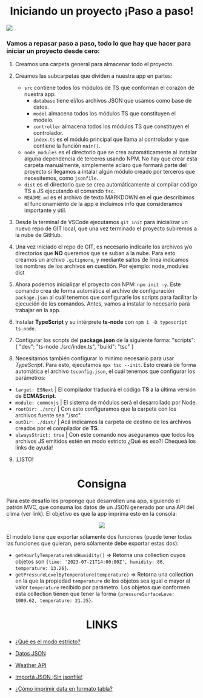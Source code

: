 <h1 align="center"> Iniciando un proyecto ¡Paso a paso! </h1>

<img src="https://www.incimages.com/uploaded_files/image/1920x1080/GettyImages-536173333_194131.jpg">

<h3> Vamos a repasar paso a paso, todo lo que hay que hacer para iniciar un proyecto desde cero: </h3>

1. Creamos una carpeta general para almacenar todo el proyecto.

2. Creamos las subcarpetas que dividen a nuestra app en partes:
   - `src` contiene todos los módulos de TS que conforman el corazón de nuestra app.
     - `database` tiene el/los archivos JSON que usamos como base de datos.
     - `model` almacena todos los módulos TS que constituyen el modelo.
     - `controller` almacena todos los módulos TS que constituyen el controlador.
     - `index.ts` es el módulo principal que llama al controlador y que contiene la función `main()`.
   - `node_modules` es el directorio que se crea automáticamente al instalar alguna dependencia de terceros usando NPM. No hay que crear esta carpeta manualmente, simplemente aclaro que formará parte del proyecto si llegamos a intalar algún módulo creado por terceros que necesitemos, como `jsonfile`.
   - `dist` es el directorio que se crea automáticamente al compilar código TS a JS ejecutando el comando `tsc`.
   - `README.md` es el archivo de texto MARKDOWN en el que describimos el funcionamiento de la app e incluímos info que consideramos importante y útil.
3. Desde la terminal de VSCode ejecutamos `git init` para inicializar un nuevo repo de GIT local, que una vez terminado el proyecto subiremos a la nube de GitHub.

4. Una vez iniciado el repo de GIT, es necesario indicarle los archivos y/o directorios que **NO** queremos que se suban a la nube. Para esto creamos un archivo `.gitignore`, y mediante saltos de línea indicamos los nombres de los archivos en cuestión. Por ejemplo:
   node_modules
   dist
5. Ahora podemos inicializar el proyecto con NPM: `npm init -y`. Este comando crea de forma automática el archivo de configuración `package.json` al cuál tenemos que configurarle los scripts para facilitar la ejecución de los comandos. Antes, vamos a instalar lo necesario para trabajar en la app.

6. Instalar **TypeScript** y su intérprete **ts-node** con `npm i -D typescript ts-node`.

7. Configurar los scripts del **package.json** de la siguiente forma:
   "scripts": {
   "dev": "ts-node ./src/index.ts",
   "build": "tsc"
   }
8. Necesitamos también configurar lo mínimo necesario para usar _TypeScript_. Para esto, ejecutamos `npx tsc --init`. Esto creará de forma automática el archivo `tsconfig.json`, el cuál tenemos que configurar los parámetros:

- `target: ESNext` | El compilador traducirá el código **TS** a la última versión de **ECMAScript**.
- `module: commonjs` | El sistema de módulos será el desarrollado por Node.
- `rootDir: ./src/` | Con esto configuramos que la carpeta con los archivos fuente sea "/src".
- `outDir: ./dist/` | Acá indicamos la carpeta de destino de los archivos creados por el compilador de **TS**.
- `alwaysStrict: true` | Con este comando nos aseguramos que todos los archivos JS emitidos estén en modo estricto ¿Qué es eso?! Chequeá los links de ayuda!

9. ¡LISTO!

<h1 align="center"> Consigna </h1>

Para este desafío les propongo que desarrollen una app, siguiendo el patrón MVC, que consuma los datos de un JSON generado por una API del clima (ver link). El objetivo es que la app imprima esto en la consola:

<p align="center"><img src="https://i.postimg.cc/d3NRcMHr/Screenshot-from-2023-07-22-00-11-59.png"></p>

El modelo tiene que exportar sólamente dos funciones (puede tener todas las funciones que quieran, pero sólamente debe exportar estas dos):

- `getHourlyTemperatureAndHumidity()` => Retorna una collection cuyos objetos son `{time: '2023-07-21T14:00:00Z', humidity: 86, temperature: 13.26}`.
- `getPressureLevelByTemperature(temperature)` => Retorna una collection en la que la propiedad `temperature` de los objetos sea igual o mayor al valor `temperature` recibido por parámetro. Los objetos que conformen esta collection tienen que tener la forma `{pressureSurfaceLeve: 1009.62, temperature: 21.25}`.

<h1 align="center"> LINKS </h1>

- [¿Qué es el modo estricto?](https://www.youtube.com/watch?v=7e6ssF78Af4&ab_channel=LaCocinadelC%C3%B3digo)

- [Datos JSON](https://api.tomorrow.io/v4/weather/history/recent?location=buenos-aires&apikey=9RJgHTHxo3rMmnywTh7rfC4pTeOZ61n2)

- [Weather API](https://docs.tomorrow.io/reference/welcome)

- [Importá JSON ¡Sin jsonfile!](https://stackoverflow.com/questions/49996456/importing-json-file-in-typescript)

- [¿Cómo imprimir data en formato tabla?](https://developer.mozilla.org/es/docs/Web/API/console/table)